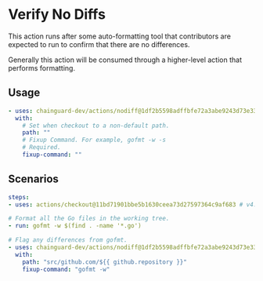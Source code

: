 # Verify No Diffs

This action runs after some auto-formatting tool that contributors are expected
to run to confirm that there are no differences.

Generally this action will be consumed through a higher-level action that
performs formatting.

## Usage

```yaml
- uses: chainguard-dev/actions/nodiff@1df2b5598adffbfe72a3abe9243d73e338bbb006 # v1.4.10
  with:
    # Set when checkout to a non-default path.
    path: ""
    # Fixup Command. For example, gofmt -w -s
    # Required.
    fixup-command: ""
```

## Scenarios

```yaml
steps:
- uses: actions/checkout@11bd71901bbe5b1630ceea73d27597364c9af683 # v4.2.2

# Format all the Go files in the working tree.
- run: gofmt -w $(find . -name '*.go')

# Flag any differences from gofmt.
- uses: chainguard-dev/actions/nodiff@1df2b5598adffbfe72a3abe9243d73e338bbb006 # v1.4.10
  with:
    path: "src/github.com/${{ github.repository }}"
    fixup-command: "gofmt -w"
```
